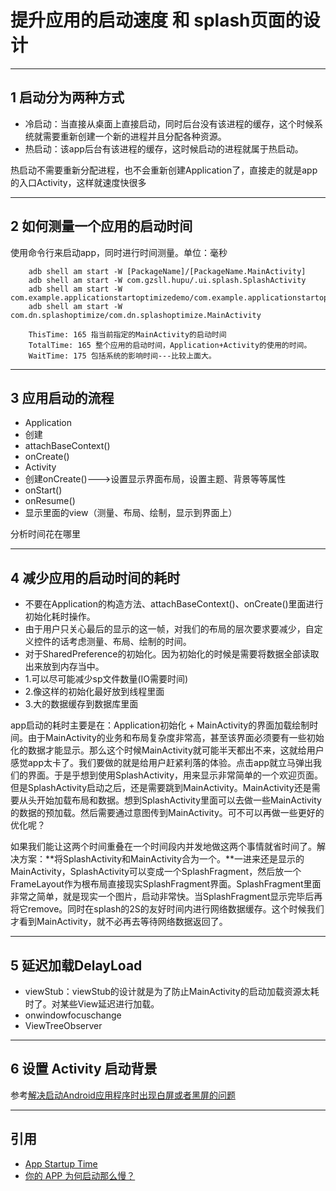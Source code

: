 # 提升应用的启动速度 和 splash页面的设计

---
## 1 启动分为两种方式

- 冷启动：当直接从桌面上直接启动，同时后台没有该进程的缓存，这个时候系统就需要重新创建一个新的进程并且分配各种资源。
- 热启动：该app后台有该进程的缓存，这时候启动的进程就属于热启动。

热启动不需要重新分配进程，也不会重新创建Application了，直接走的就是app的入口Activity，这样就速度快很多

---
## 2 如何测量一个应用的启动时间

使用命令行来启动app，同时进行时间测量。单位：毫秒

```
    adb shell am start -W [PackageName]/[PackageName.MainActivity]
    adb shell am start -W com.gzsll.hupu/.ui.splash.SplashActivity
    adb shell am start -W com.example.applicationstartoptimizedemo/com.example.applicationstartoptimizedemo.SplashActivity
    adb shell am start -W com.dn.splashoptimize/com.dn.splashoptimize.MainActivity

    ThisTime: 165 指当前指定的MainActivity的启动时间
    TotalTime: 165 整个应用的启动时间，Application+Activity的使用的时间。
    WaitTime: 175 包括系统的影响时间---比较上面大。
```

---
## 3 应用启动的流程

- Application
 - 创建
 - attachBaseContext()
 - onCreate()
- Activity
 - 创建onCreate()--->设置显示界面布局，设置主题、背景等等属性
 - onStart()
 - onResume()
 - 显示里面的view（测量、布局、绘制，显示到界面上）

分析时间花在哪里

---
## 4 减少应用的启动时间的耗时

- 不要在Application的构造方法、attachBaseContext()、onCreate()里面进行初始化耗时操作。
- 由于用户只关心最后的显示的这一帧，对我们的布局的层次要求要减少，自定义控件的话考虑测量、布局、绘制的时间。
- 对于SharedPreference的初始化。因为初始化的时候是需要将数据全部读取出来放到内存当中。
 - 1.可以尽可能减少sp文件数量(IO需要时间)
 - 2.像这样的初始化最好放到线程里面
 - 3.大的数据缓存到数据库里面

app启动的耗时主要是在：Application初始化 + MainActivity的界面加载绘制时间。由于MainActivity的业务和布局复杂度非常高，甚至该界面必须要有一些初始化的数据才能显示。那么这个时候MainActivity就可能半天都出不来，这就给用户感觉app太卡了。我们要做的就是给用户赶紧利落的体验。点击app就立马弹出我们的界面。于是乎想到使用SplashActivity，用来显示非常简单的一个欢迎页面。但是SplashActivity启动之后，还是需要跳到MainActivity。MainActivity还是需要从头开始加载布局和数据。想到SplashActivity里面可以去做一些MainActivity的数据的预加载。然后需要通过意图传到MainActivity。可不可以再做一些更好的优化呢？

如果我们能让这两个时间重叠在一个时间段内并发地做这两个事情就省时间了。解决方案：**将SplashActivity和MainActivity合为一个。**一进来还是显示的MainActivity，SplashActivity可以变成一个SplashFragment，然后放一个FrameLayout作为根布局直接现实SplashFragment界面。SplashFragment里面非常之简单，就是现实一个图片，启动非常快。当SplashFragment显示完毕后再将它remove。同时在splash的2S的友好时间内进行网络数据缓存。这个时候我们才看到MainActivity，就不必再去等待网络数据返回了。

---
## 5 延迟加载DelayLoad

- viewStub：viewStub的设计就是为了防止MainActivity的启动加载资源太耗时了。对某些View延迟进行加载。
- onwindowfocuschange
- ViewTreeObserver

---
## 6 设置 Activity 启动背景

参考[解决启动Android应用程序时出现白屏或者黑屏的问题](https://blog.csdn.net/wangjiang_qianmo/article/details/51736418)

---
## 引用

- [App Startup Time](https://developer.android.google.cn/topic/performance/vitals/launch-time)
- [你的 APP 为何启动那么慢？](https://mp.weixin.qq.com/s/i0Qkp8rZ_IfmVEoWSxvpdw)